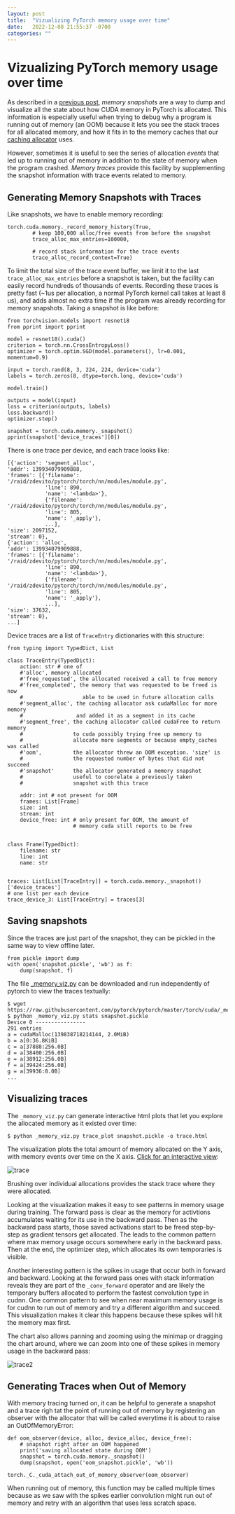 ```yaml
---
layout: post
title:  "Vizualizing PyTorch memory usage over time"
date:   2022-12-08 21:55:37 -0700
categories: ""
---
```


Vizualizing PyTorch memory usage over time
==========================================
As described in a [previous post](https://zdevito.github.io/2022/08/16/memory-snapshots.html), _memory snapshots_ are a way to dump and visualize all the state about how CUDA memory in PyTorch is allocated. This information is especially useful when trying to debug why a program is running out of memory (an OOM) because it lets you see the stack traces for all allocated memory, and how it fits in to the memory caches that our [caching allocator](https://zdevito.github.io/2022/08/04/cuda-caching-allocator.html) uses.

However, sometimes it is useful to see the series of allocation _events_ that led up to running out of memory in addition to the state of memory when the program crashed. _Memory traces_ provide this facility by supplementing the snapshot information with trace events related to memory.

Generating Memory Snapshots with Traces
---------------------------------------

Like snapshots, we have to enable memory recording:

    torch.cuda.memory._record_memory_history(True,
            # keep 100,000 alloc/free events from before the snapshot
            trace_alloc_max_entries=100000,

            # record stack information for the trace events
            trace_alloc_record_context=True)

To limit the total size of the trace event buffer, we limit it to the last `trace_alloc_max_entries` before a snapshot is taken, but the facility can easily record hundreds of thousands of events. Recording these traces is pretty fast (~1us per allocation, a normal PyTorch kernel call takes at least 8 us), and adds almost no extra time if the program was already recording for memory snapshots.  Taking a snapshot is like before:

    from torchvision.models import resnet18
    from pprint import pprint

    model = resnet18().cuda()
    criterion = torch.nn.CrossEntropyLoss()
    optimizer = torch.optim.SGD(model.parameters(), lr=0.001, momentum=0.9)

    input = torch.rand(8, 3, 224, 224, device='cuda')
    labels = torch.zeros(8, dtype=torch.long, device='cuda')

    model.train()

    outputs = model(input)
    loss = criterion(outputs, labels)
    loss.backward()
    optimizer.step()

    snapshot = torch.cuda.memory._snapshot()
    pprint(snapshot['device_traces'][0])

There is one trace per device, and each trace looks like:

    [{'action': 'segment_alloc',
    'addr': 139934079909888,
    'frames': [{'filename': '/raid/zdevito/pytorch/torch/nn/modules/module.py',
                'line': 890,
                'name': '<lambda>'},
                {'filename': '/raid/zdevito/pytorch/torch/nn/modules/module.py',
                'line': 805,
                'name': '_apply'},
                ...],
    'size': 2097152,
    'stream': 0},
    {'action': 'alloc',
    'addr': 139934079909888,
    'frames': [{'filename': '/raid/zdevito/pytorch/torch/nn/modules/module.py',
                'line': 890,
                'name': '<lambda>'},
                {'filename': '/raid/zdevito/pytorch/torch/nn/modules/module.py',
                'line': 805,
                'name': '_apply'},
                ...],
    'size': 37632,
    'stream': 0},
    ...]

Device traces are a list of `TraceEntry` dictionaries with this structure:

    from typing import TypedDict, List

    class TraceEntry(TypedDict):
        action: str # one of
        #'alloc', memory allocated
        #'free_requested', the allocated received a call to free memory
        #'free_completed', the memory that was requested to be freed is now
        #                   able to be used in future allocation calls
        #'segment_alloc', the caching allocator ask cudaMalloc for more memory
        #                 and added it as a segment in its cache
        #'segment_free', the caching allocator called cudaFree to return memory
        #                to cuda possibly trying free up memory to
        #                allocate more segments or because empty_caches was called
        #'oom',          the allocator threw an OOM exception. 'size' is
        #                the requested number of bytes that did not succeed
        #'snapshot'      the allocator generated a memory snapshot
        #                useful to coorelate a previously taken
        #                snapshot with this trace

        addr: int # not present for OOM
        frames: List[Frame]
        size: int
        stream: int
        device_free: int # only present for OOM, the amount of
                         # memory cuda still reports to be free


    class Frame(TypedDict):
        filename: str
        line: int
        name: str


    traces: List[List[TraceEntry]] = torch.cuda.memory._snapshot()['device_traces']
    # one list per each device
    trace_device_3: List[TraceEntry] = traces[3]

Saving snapshots
----------------
Since the traces are just part of the snapshot, they can be pickled in the same way to view offline later.

    from pickle import dump
    with open('snapshot.pickle', 'wb') as f:
        dump(snapshot, f)

The file [_memory_viz.py](https://github.com/pytorch/pytorch/blob/master/torch/cuda/_memory_viz.py) can be downloaded and run independently of pytorch to view the traces textually:

    $ wget https://raw.githubusercontent.com/pytorch/pytorch/master/torch/cuda/_memory_viz.py
    $ python _memory_viz.py stats snapshot.pickle
    Device 0 ----------------
    291 entries
    a = cudaMalloc(139838718214144, 2.0MiB)
    b = a[0:36.8KiB]
    c = a[37888:256.0B]
    d = a[38400:256.0B]
    e = a[38912:256.0B]
    f = a[39424:256.0B]
    g = a[39936:8.0B]
    ...

Visualizing traces
------------------
The `_memory_viz.py` can generate interactive html plots that let you explore the allocated memory as it existed over time:

    $ python _memory_viz.py trace_plot snapshot.pickle -o trace.html

The visualization plots the total amount of memory allocated on the Y axis, with memory events over time on the X axis. [Click for an interactive view](/assets/trace.html):

![trace](/assets/trace.png)

Brushing over individual allocations provides the stack trace where they were allocated.

Looking at the visualization makes it easy to see patterns in memory usage during training. The forward pass is clear as the memory for activtions accumulates waiting for its use in the backward pass. Then as the backward pass starts, those saved activations start to be freed step-by-step as gradient tensors get allocated. The leads to the common pattern where max memory usage occurs somewhere early in the backward pass. Then at the end, the optimizer step, which allocates its own temporaries is visible.

Another interesting pattern is the spikes in usage that occur both in forward and backward. Looking at the forward pass ones with stack information reveals they are part of the `_conv_forward` operator and are likely the temporary buffers allocated to perform the fastest convolution type in cudnn. One common pattern to see when near maximum memory usage is for cudnn to run out of memory and try a different algorithm and succeed. This visualization makes it clear this happens because these spikes will hit the memory max first.


The chart also allows panning and zooming using the minimap or dragging the chart around, where we can zoom into one of these spikes in memory usage in the backward pass:

![trace2](/assets/trace2.png)


Generating Traces when Out of Memory
---------------------------------------
With memory tracing turned on, it can be helpful to generate a snapshot and a trace righ tat the point of running out of memory by registering an observer with the allocator that will be called everytime it is about to raise an OutOfMemoryError:

    def oom_observer(device, alloc, device_alloc, device_free):
        # snapshot right after an OOM happened
        print('saving allocated state during OOM')
        snapshot = torch.cuda.memory._snapshot()
        dump(snapshot, open('oom_snapshot.pickle', 'wb'))

    torch._C._cuda_attach_out_of_memory_observer(oom_observer)

When running out of memory, this function may be called multiple times because as we saw with the spikes earlier convolution might run out of memory and retry with an algorithm that uses less scratch space.
